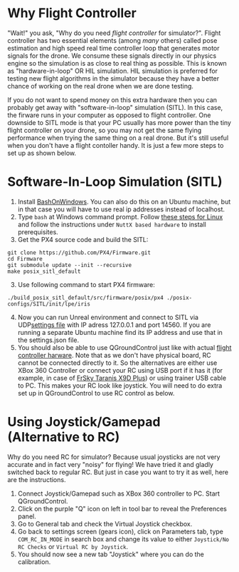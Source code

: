 # Why Flight Controller
"Wait!" you ask, "Why do you need *flight controller* for simulator?". Flight controller has two essential elements (among *many* others) called pose estimation and high speed real time controller loop that generates motor signals for the drone. We consume these signals directly in our physics engine so the simulation is as close to real thing as possible. This is known as "hardware-in-loop" OR HIL simulation. HIL simulation is preferred for testing 
new flight algorithms in the simulator because they have a better chance of working on the real drone when we are done testing.

If you do not want to spend money on this extra hardware then you can probably get away with "software-in-loop" simulation (SITL). 
In this case, the firware runs in your computer as opposed to flight controller. One downside to SITL mode is that your PC usually has more power than 
the tiny flight controller on your drone, so you may not get the same flying performance when trying the same thing on a real drone.
But it's still useful when you don't have a flight contoller handy. It is just a few more steps to set up as shown below.

# Software-In-Loop Simulation (SITL)
1. Install [BashOnWindows](https://msdn.microsoft.com/en-us/commandline/wsl/install_guide).  You can also do this on an Ubuntu machine, but in that case
you will have to use real ip addresses instead of localhost.
2. Type `bash` at Windows command prompt. Follow [these steps for Linux](http://dev.px4.io/starting-installing-linux.html) and follow the instructions
under `NuttX based hardware` to install prerequisites.
3. Get the PX4 source code and build the SITL:
```
git clone https://github.com/PX4/Firmware.git
cd Firmware
git submodule update --init --recursive
make posix_sitl_default
```
3. Use following command to start PX4 firmware:
```
./build_posix_sitl_default/src/firmware/posix/px4 ./posix-configs/SITL/init/lpe/iris
```
4. Now you can run Unreal environment and connect to SITL via UDP[settings file](settings.md) with IP adress 127.0.0.1 and port 14560.
If you are running a separate Ubuntu machine find its IP address and use that in the settings.json file.
5. You should also be able to use QGroundControl just like with actual [flight controller harware](prereq.md). 
Note that as we don't have physical board, RC cannot be connected directly to it. 
So the alternatives are either use XBox 360 Controller or connect your RC using USB port if it has it 
(for example, in case of [FrSky Taranis X9D Plus](prereq.md)) or using trainer USB cable to PC. 
This makes your RC look like joystick. You will need to do extra set up in QGroundControl to use RC control as below.

# Using Joystick/Gamepad (Alternative to RC)
Why do you need RC for simulator? Because usual joysticks are not very accurate and in fact very "noisy" for flying! 
We have tried it and gladly switched back to regular RC. But just in case you want to try it as well, here are the instructions.

1. Connect Joystick/Gamepad such as XBox 360 controller to PC. Start QGroundControl.
2. Click on the purple "Q" icon on left in tool bar to reveal the Preferences panel.
3. Go to General tab and check the Virtual Joystick checkbox.
4. Go back to settings screen (gears icon), click on Parameters tab, type `COM_RC_IN_MODE` in search box and change its value to either `Joystick/No RC Checks` or `Virtual RC by Joystick`.
5. You should now see a new tab "Joystick" where you can do the calibration.
